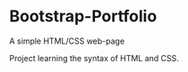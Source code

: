 # Bootstrap-Portfolio
  <p>A simple HTML/CSS web-page</p>
  <p>Project learning the syntax of HTML and CSS.</p>
